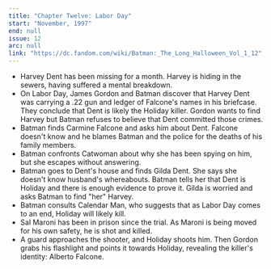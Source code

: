 ```yaml
---
title: "Chapter Twelve: Labor Day"
start: "November, 1997"
end: null
issue: 12
arc: null
link: "https://dc.fandom.com/wiki/Batman:_The_Long_Halloween_Vol_1_12"
---
```


- Harvey Dent has been missing for a month. Harvey is hiding in the sewers, having suffered a mental breakdown.
- On Labor Day, James Gordon and Batman discover that Harvey Dent was carrying a .22 gun and ledger of Falcone's names in his briefcase. They conclude that Dent is likely the Holiday killer. Gordon wants to find Harvey but Batman refuses to believe that Dent committed those crimes.
- Batman finds Carmine Falcone and asks him about Dent. Falcone doesn't know and he blames Batman and the police for the deaths of his family members.
- Batman confronts Catwoman about why she has been spying on him,  but she escapes without answering.
- Batman goes to Dent's house and finds Gilda Dent. She says she doesn't know husband's whereabouts. Batman tells her that Dent is Holiday and there is enough evidence to prove it. Gilda is worried and asks Batman to find "her" Harvey.
- Batman consults Calendar Man, who suggests that as Labor Day comes to an end, Holiday will likely kill.
- Sal Maroni has been in prison since the trial. As Maroni is being moved for his own safety, he is shot and killed.
- A guard approaches the shooter, and Holiday shoots him. Then Gordon grabs his flashlight and points it towards Holiday, revealing the killer's identity: Alberto Falcone.
